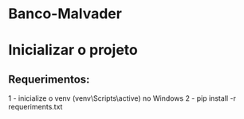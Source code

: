 # Banco-Malvader

# Inicializar o projeto
## Requerimentos:
1 - inicialize o venv (venv\Scripts\active) no Windows
2 - pip install -r requeriments.txt
